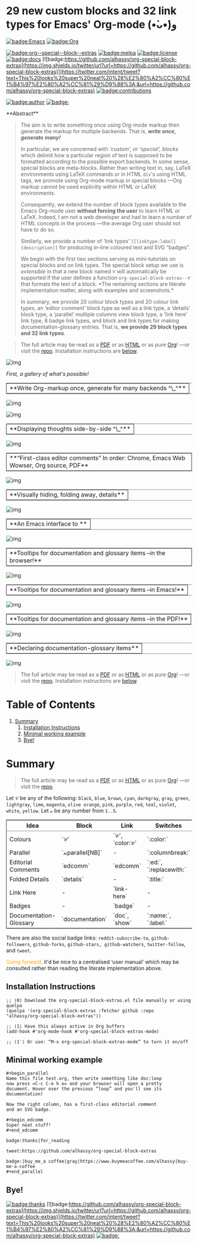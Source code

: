 <h1> 29 new custom blocks and 32 link types for Emacs' Org-mode (•̀ᴗ•́)و </h1>

<div class="org-center">


[![badge:Emacs](https://img.shields.io/badge/Emacs-23%2F26%2F28-green?logo=gnu-emacs)](https://www.gnu.org/software/emacs)
[![badge:Org](https://img.shields.io/badge/Org-9.3.6-blue?logo=gnu)](https://orgmode.org)

[![badge:org--special--block--extras](https://img.shields.io/badge/org--special--block--extras-1.0-informational?logo=Gnu-Emacs)](https://github.com/alhassy/org-special-block-extras)
[![badge:melpa](https://img.shields.io/badge/melpa-pending-critical?logo=github)](https://github.com/alhassy/emacs.d#use-package-the-start-of-initel)
[![badge:license](https://img.shields.io/badge/license-GNU_3-informational?logo=read-the-docs)](https://www.gnu.org/licenses/gpl-3.0.en.html)
[![badge:docs](https://img.shields.io/badge/docs-literate-success?logo=read-the-docs)](https://github.com/alhassy/emacs.d#what-does-literate-programming-look-like)
[![badge:https://github.com/alhassy/org-special-block-extras](https://img.shields.io/twitter/url?url=https://github.com/alhassy/org-special-block-extras)](https://twitter.com/intent/tweet?text=This%20looks%20super%20neat%20%28%E2%80%A2%CC%80%E1%B4%97%E2%80%A2%CC%81%29%D9%88%3A:&url=https://github.com/alhassy/org-special-block-extras)
[![badge:contributions](https://img.shields.io/badge/contributions-welcome-green)](https://github.com/alhassy/org-special-block-extras/issues)

[![badge:author](https://img.shields.io/badge/author-musa_al--hassy-purple?logo=nintendo-3ds)](https://alhassy.github.io/)
[![badge:](https://img.shields.io/badge/-buy_me_a%C2%A0coffee-gray?logo=buy-me-a-coffee)](https://www.buymeacoffee.com/alhassy)
</div>

<div class="org-center">
**Abstract**
</div>

> The aim is to write something once using Org-mode markup
> then generate the markup for multiple backends.
> That is, ***write once, generate many!***
>
> In particular, we are concerned with *‘custom’, or ‘special’, blocks* which
> delimit how a particular region of text is supposed to be formatted according to
> the possible export backends.  In some sense, special blocks are meta-blocks.
> Rather than writing text in, say, LaTeX environments using LaTeX commands or in
> HTML `div`'s using HTML tags, we promote using Org-mode markup in special blocks
> &#x2014;Org markup cannot be used explicitly within HTML or LaTeX environments.
>
> Consequently, we extend the number of block types available to the Emacs
> Org-mode user **without forcing the user** to learn HTML or LaTeX.
> Indeed, I am not a web developer and had to learn a number of HTML concepts
> in the process &#x2014;the average Org user should not have to do so.
>
> Similarly, we provide a number of ‘link types’ `[[linktype:label][description]]`
> for producing in-line coloured text and SVG “badges”.
>
> We begin with the first two sections serving as mini-tutorials on special blocks
> and on link types. The special block setup we use is *extensible* in that a new
> block named `𝒞` will automatically be supported if the user defines a function
> `org-special-block-extras--𝒞` that formats the text of a block.  \*The remaining
> sections are literate implementation matter, along with examples and
> screenshots.\*
>
> In summary, we provide 20 colour block types and 20 colour link types,
> an ‘editor comment’ block type as well as a link type,
> a ‘details’ block type, a ‘parallel’ multiple columns view block type,
> a ‘link here’ link type, 8 badge link types,
> and block and link types for making documentation-glossary entries.
> That is, **we provide 29 block types and 32 link types**.

> The full article may be read as a [PDF](https://alhassy.github.io/org-special-block-extras/README.pdf) or as [HTML](https://alhassy.github.io/org-special-block-extras/README.html) or as pure [Org](https:/raw.githubusercontent.com/alhassy/org-special-block-extras/master/org-special-block-extras.org)!  &#x2014;or visit
> the [repo](https://github.com/alhassy/org-special-block-extras). Installation instructions are [below](#Summary).

![img](images/foo_block.png "Extensibility! *Plug and play support for new block types!*")

*First, a gallery of what's possible!*

<table border="2" cellspacing="0" cellpadding="6" rules="groups" frame="hsides">


<colgroup>
<col  class="org-left" />
</colgroup>
<tbody>
<tr>
<td class="org-left">**Write Org-markup once, generate for many backends ^\_^**</td>
</tr>
</tbody>
</table>

![img](images/colours.jpg)

![img](images/colour_links.png)

<table border="2" cellspacing="0" cellpadding="6" rules="groups" frame="hsides">


<colgroup>
<col  class="org-left" />
</colgroup>
<tbody>
<tr>
<td class="org-left">**Displaying thoughts side-by-side ^\_^**</td>
</tr>
</tbody>
</table>

![img](images/parallel.png)

<table border="2" cellspacing="0" cellpadding="6" rules="groups" frame="hsides">


<colgroup>
<col  class="org-left" />
</colgroup>
<tbody>
<tr>
<td class="org-left">**“First-class editor comments” In order: Chrome, Emacs Web Wowser, Org source, PDF**</td>
</tr>
</tbody>
</table>

![img](images/edcomm.png)

<table border="2" cellspacing="0" cellpadding="6" rules="groups" frame="hsides">


<colgroup>
<col  class="org-left" />
</colgroup>
<tbody>
<tr>
<td class="org-left">**Visually hiding, folding away, details**</td>
</tr>
</tbody>
</table>

![img](images/details.png)

<table border="2" cellspacing="0" cellpadding="6" rules="groups" frame="hsides">


<colgroup>
<col  class="org-left" />
</colgroup>
<tbody>
<tr>
<td class="org-left">**An Emacs interface to <https://shields.io/>**</td>
</tr>
</tbody>
</table>

![img](images/badges.png)

<table border="2" cellspacing="0" cellpadding="6" rules="groups" frame="hsides">


<colgroup>
<col  class="org-left" />
</colgroup>
<tbody>
<tr>
<td class="org-left">**Tooltips for documentation and glossary items &#x2013;in the browser!**</td>
</tr>
</tbody>
</table>

![img](images/tooltips_browser.png)

<table border="2" cellspacing="0" cellpadding="6" rules="groups" frame="hsides">


<colgroup>
<col  class="org-left" />
</colgroup>
<tbody>
<tr>
<td class="org-left">**Tooltips for documentation and glossary items &#x2013;in Emacs!**</td>
</tr>
</tbody>
</table>

![img](images/tooltips_emacs.png)

<table border="2" cellspacing="0" cellpadding="6" rules="groups" frame="hsides">


<colgroup>
<col  class="org-left" />
</colgroup>
<tbody>
<tr>
<td class="org-left">**Tooltips for documentation and glossary items &#x2013;in the PDF!**</td>
</tr>
</tbody>
</table>

![img](images/tooltips_pdf.png)

<table border="2" cellspacing="0" cellpadding="6" rules="groups" frame="hsides">


<colgroup>
<col  class="org-left" />
</colgroup>
<tbody>
<tr>
<td class="org-left">**Declaring documentation-glossary items**</td>
</tr>
</tbody>
</table>

![img](images/tooltips_declaration.png)

> The full article may be read as a [PDF](https://alhassy.github.io/org-special-block-extras/README.pdf) or as [HTML](https://alhassy.github.io/org-special-block-extras/README.html) or as pure [Org](https:/raw.githubusercontent.com/alhassy/org-special-block-extras/master/org-special-block-extras.org)!  &#x2014;or visit
> the [repo](https://github.com/alhassy/org-special-block-extras). Installation instructions are [below](#Summary).


# Table of Contents

1.  [Summary](#Summary)
    1.  [Installation Instructions](#Installation-Instructions)
    2.  [Minimal working example](#Minimal-working-example)
    3.  [Bye!](#Bye)


<a id="Summary"></a>

# Summary

> The full article may be read as a [PDF](https://alhassy.github.io/org-special-block-extras/README.pdf) or as [HTML](https://alhassy.github.io/org-special-block-extras/README.html) or as pure [Org](https:/raw.githubusercontent.com/alhassy/org-special-block-extras/master/org-special-block-extras.org)!
> &#x2014;or visit the [repo](https://github.com/alhassy/org-special-block-extras).


Let `𝒞` be any of the following: `black`, `blue`, `brown`, `cyan`, `darkgray`, `gray`, `green`,
`lightgray`, `lime`, `magenta`, `olive orange`, `pink`, `purple`, `red`, `teal`, `violet`, `white`,
`yellow`. Let `𝓃` be any number from `1..5`.

<table border="2" cellspacing="0" cellpadding="6" rules="groups" frame="hsides">


<colgroup>
<col  class="org-left" />

<col  class="org-left" />

<col  class="org-left" />

<col  class="org-left" />
</colgroup>
<thead>
<tr>
<th scope="col" class="org-left">Idea</th>
<th scope="col" class="org-left">Block</th>
<th scope="col" class="org-left">Link</th>
<th scope="col" class="org-left">Switches</th>
</tr>
</thead>

<tbody>
<tr>
<td class="org-left">Colours</td>
<td class="org-left">`𝒞`</td>
<td class="org-left">`𝒞`, `color:𝒞`</td>
<td class="org-left">`:color:`</td>
</tr>


<tr>
<td class="org-left">Parallel</td>
<td class="org-left">`𝓃parallel[NB]`</td>
<td class="org-left">-</td>
<td class="org-left">`:columnbreak:`</td>
</tr>


<tr>
<td class="org-left">Editorial Comments</td>
<td class="org-left">`edcomm`</td>
<td class="org-left">`edcomm`</td>
<td class="org-left">`:ed:`, `:replacewith:`</td>
</tr>


<tr>
<td class="org-left">Folded Details</td>
<td class="org-left">`details`</td>
<td class="org-left">-</td>
<td class="org-left">`:title:`</td>
</tr>


<tr>
<td class="org-left">Link Here</td>
<td class="org-left">-</td>
<td class="org-left">`link-here`</td>
<td class="org-left">-</td>
</tr>


<tr>
<td class="org-left">Badges</td>
<td class="org-left">-</td>
<td class="org-left">`badge`</td>
<td class="org-left">-</td>
</tr>


<tr>
<td class="org-left">Documentation-Glossary</td>
<td class="org-left">`documentation`</td>
<td class="org-left">`doc`, `show`</td>
<td class="org-left">`:name:`, `:label:`</td>
</tr>
</tbody>
</table>

There are also the social badge links:
`reddit-subscribe-to`, `github-followers`, `github-forks`, `github-stars,
github-watchers`, `twitter-follow`, and `tweet`.

<span style="color:orange;">Going forward,</span> it'd be nice to a centralised ‘user manual’ which may be
consulted rather than reading the literate implementation above.


## Installation Instructions

    ;; ⟨0⟩ Download the org-special-block-extras.el file manually or using quelpa
    (quelpa '(org-special-block-extras :fetcher github :repo
    "alhassy/org-special-block-extras"))

    ;; ⟨1⟩ Have this always active in Org buffers
    (add-hook #'org-mode-hook #'org-special-block-extras-mode)

    ;; ⟨1′⟩ Or use: “M-x org-special-block-extras-mode” to turn it on/off


## Minimal working example

    #+begin_parallel
    Name this file test.org, then write something like doc:loop
    now press =C-c C-e h o= and your browser will open a pretty
    document. Hover over the previous “loop” and you'll see its
    documentation!

    Now the right column, has a first-class editorial comment
    and an SVG badge.

    #+begin_edcomm
    Super neat stuff!
    #+end_edcomm

    badge:thanks|for_reading

    tweet:https://github.com/alhassy/org-special-block-extras

    badge:|buy_me_a coffee|gray|https://www.buymeacoffee.com/alhassy|buy-me-a-coffee
    #+end_parallel


## Bye!

[![badge:thanks](https://img.shields.io/badge/thanks-for_reading-nil)](nil)
[![badge:https://github.com/alhassy/org-special-block-extras](https://img.shields.io/twitter/url?url=https://github.com/alhassy/org-special-block-extras)](https://twitter.com/intent/tweet?text=This%20looks%20super%20neat%20%28%E2%80%A2%CC%80%E1%B4%97%E2%80%A2%CC%81%29%D9%88%3A:&url=https://github.com/alhassy/org-special-block-extras)
[![badge:](https://img.shields.io/badge/-buy_me_a%C2%A0coffee-gray?logo=buy-me-a-coffee)](https://www.buymeacoffee.com/alhassy)
